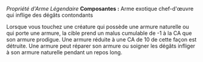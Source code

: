_Propriété d'Arme Légendaire_
__Composantes :__ Arme exotique chef-d'œuvre qui inflige des dégâts contondants

Lorsque vous touchez une créature qui possède une armure naturelle ou qui porte une armure, la cible prend un malus cumulable de -1 à la CA que son armure prodigue. Une armure réduite à une CA de 10 de cette façon est détruite. Une armure peut réparer son armure ou soigner les dégâts infliger à son armure naturelle pendant un repos long.